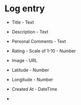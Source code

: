 # Log entry

- Title - Text
- Description - Text
- Personal Comments - Text
- Rating - Scale of 1-10 - Number
- Image - URL
- Latitude - Number
- Longitude - Number
- Created At - DateTime

-
